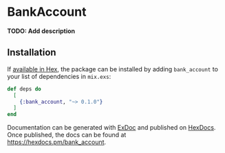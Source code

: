 # BankAccount

**TODO: Add description**

## Installation

If [available in Hex](https://hex.pm/docs/publish), the package can be installed
by adding `bank_account` to your list of dependencies in `mix.exs`:

```elixir
def deps do
  [
    {:bank_account, "~> 0.1.0"}
  ]
end
```

Documentation can be generated with [ExDoc](https://github.com/elixir-lang/ex_doc)
and published on [HexDocs](https://hexdocs.pm). Once published, the docs can
be found at <https://hexdocs.pm/bank_account>.

